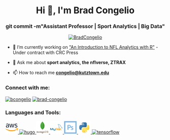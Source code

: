 <h1 align="center">Hi 👋, I'm Brad Congelio</h1>
<h3 align="center">git commit -m"Assistant Professor | Sport Analytics | Big Data"</h3>

<p align="center"> <a href="https://twitter.com/BradCongelio" target="blank"><img src="https://img.shields.io/twitter/follow/BradCongelio?logo=twitter&style=for-the-badge" alt="BradCongelio" /></a> </p>

- 🔭 I’m currently working on ["An Introduction to NFL Analytics with R"](https://bradcongelio.com/nfl-analytics-with-r-book/) - Under contract with CRC Press

- 💬 Ask me about **sport analytics, the nflverse, ZTRAX**

- 📫 How to reach me **congelio@kutztown.edu**

<h3 align="left">Connect with me:</h3>
<p align="left">
<a href="https://twitter.com/bcongelio" target="blank"><img align="center" src="https://raw.githubusercontent.com/rahuldkjain/github-profile-readme-generator/master/src/images/icons/Social/twitter.svg" alt="bcongelio" height="30" width="40" /></a>
<a href="https://linkedin.com/in/brad-congelio" target="blank"><img align="center" src="https://raw.githubusercontent.com/rahuldkjain/github-profile-readme-generator/master/src/images/icons/Social/linked-in-alt.svg" alt="brad-congelio" height="30" width="40" /></a>
</p>

<h3 align="left">Languages and Tools:</h3>
<p align="left"> <a href="https://aws.amazon.com" target="_blank" rel="noreferrer"> <img src="https://raw.githubusercontent.com/devicons/devicon/master/icons/amazonwebservices/amazonwebservices-original-wordmark.svg" alt="aws" width="40" height="40"/> </a> <a href="https://gohugo.io/" target="_blank" rel="noreferrer"> <img src="https://api.iconify.design/logos-hugo.svg" alt="hugo" width="40" height="40"/> </a> <a href="https://www.mongodb.com/" target="_blank" rel="noreferrer"> <img src="https://raw.githubusercontent.com/devicons/devicon/master/icons/mongodb/mongodb-original-wordmark.svg" alt="mongodb" width="40" height="40"/> </a> <a href="https://www.mysql.com/" target="_blank" rel="noreferrer"> <img src="https://raw.githubusercontent.com/devicons/devicon/master/icons/mysql/mysql-original-wordmark.svg" alt="mysql" width="40" height="40"/> </a> <a href="https://www.photoshop.com/en" target="_blank" rel="noreferrer"> <img src="https://raw.githubusercontent.com/devicons/devicon/master/icons/photoshop/photoshop-line.svg" alt="photoshop" width="40" height="40"/> </a> <a href="https://www.python.org" target="_blank" rel="noreferrer"> <img src="https://raw.githubusercontent.com/devicons/devicon/master/icons/python/python-original.svg" alt="python" width="40" height="40"/> </a> <a href="https://www.tensorflow.org" target="_blank" rel="noreferrer"> <img src="https://www.vectorlogo.zone/logos/tensorflow/tensorflow-icon.svg" alt="tensorflow" width="40" height="40"/> </a> </p>
